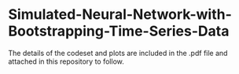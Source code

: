 # Simulated-Neural-Network-with-Bootstrapping-Time-Series-Data

The details of the codeset and plots are included in the .pdf file and attached in this repository to follow.
